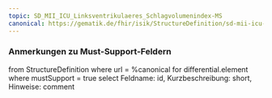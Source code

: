 ```yaml
---
topic: SD_MII_ICU_Linksventrikulaeres_Schlagvolumenindex-MS
canonical: https://gematik.de/fhir/isik/StructureDefinition/sd-mii-icu-linksventrikulaeres-schlagvolumenindex
---
```


### Anmerkungen zu Must-Support-Feldern

<fql>
from
	StructureDefinition
where 
    url = %canonical
for differential.element
where mustSupport = true
select
	Feldname: id, Kurzbeschreibung: short, Hinweise: comment
</fql>

